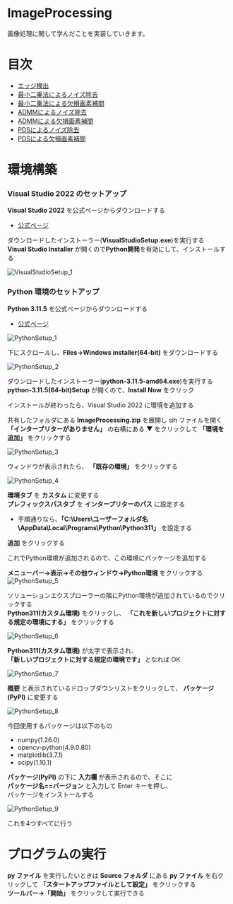 # ImageProcessing

画像処理に関して学んだことを実装していきます。

# 目次
- [エッジ検出](Documentation/EdgeFilter.md)
- [最小二乗法によるノイズ除去](Documentation/LSM_Denoising.md)
- [最小二乗法による欠損画素補間](Documentation/LSM_MissingPixelInterpolation.md)
- [ADMMによるノイズ除去](Documentation/ADMM_Denoising.md)
- [ADMMによる欠損画素補間](Documentation/ADMM_MissingPixelInterpolation.md)
- [PDSによるノイズ除去](Documentation/PDS_Denoising.md)
- [PDSによる欠損画素補間](Documentation/PDS_MissingPixelInterpolation.md)

# 環境構築
### Visual Studio 2022 のセットアップ
**Visual Studio 2022** を公式ページからダウンロードする
- [公式ページ](https://visualstudio.microsoft.com/ja/)  

ダウンロードしたインストーラー(**VisualStudioSetup.exe**)を実行する  
**Visual Studio Installer** が開くので**Python開発**を有効にして、インストールする  

![VisualStudioSetup_1](Documentation/Images/VisualStudioSetup_1.png)

### Python 環境のセットアップ
**Python 3.11.5** を公式ページからダウンロードする
- [公式ページ](https://www.python.org/downloads/release/python-3115/)  

![PythonSetup_1](Documentation/Images/PythonSetup_1.png)

下にスクロールし、**Files->Windows installer(64-bit)** をダウンロードする

![PythonSetup_2](Documentation/Images/PythonSetup_2.png)

ダウンロードしたインストーラー(**python-3.11.5-amd64.exe**)を実行する  
**python-3.11.5(64-bit)Setup** が開くので、**Install Now** をクリック  

インストールが終わったら、Visual Studio 2022 に環境を追加する 

共有したフォルダにある **ImageProcessing.zip** を展開し sln ファイルを開く  
**「インタープリターがありません」** の右横にある **▼** をクリックして **「環境を追加」** をクリックする

![PythonSetup_3](Documentation/Images/PythonSetup_3.png)

ウィンドウが表示されたら、 **「既存の環境」** をクリックする  

![PythonSetup_4](Documentation/Images/PythonSetup_4.png)

**環境タブ** を **カスタム** に変更する  
**プレフィックスパスタブ** を **インタープリターのパス** に設定する  
- 手順通りなら、**「C:\Users\ユーザーフォルダ名\AppData\Local\Programs\Python\Python311」** を設定する  

**追加** をクリックする  

これでPython環境が追加されるので、この環境にパッケージを追加する

**メニューバー→表示→その他ウィンドウ→Python環境** をクリックする
![PythonSetup_5](Documentation/Images/PythonSetup_5.png)

ソリューションエクスプローラーの隣にPython環境が追加されているのでクリックする  
**Python311(カスタム環境)** をクリックし、 **「これを新しいプロジェクトに対する規定の環境にする」** をクリックする  

![PythonSetup_6](Documentation/Images/PythonSetup_6.png)

**Python311(カスタム環境)** が太字で表示され、  
**「新しいプロジェクトに対する規定の環境です」** となれば OK  

![PythonSetup_7](Documentation/Images/PythonSetup_7.png)

**概要** と表示されているドロップダウンリストをクリックして、
**パッケージ(PyPI)** に変更する

![PythonSetup_8](Documentation/Images/PythonSetup_8.png)

今回使用するパッケージは以下のもの
- numpy(1.26.0)
- opencv-python(4.9.0.80)
- matplotlib(3.7.1)
- scipy(1.10.1)

**パッケージ(PyPI)** の下に **入力欄** が表示されるので、そこに  
**パッケージ名==バージョン** と入力して Enter キーを押し、  
パッケージをインストールする

![PythonSetup_9](Documentation/Images/PythonSetup_9.png)

これを4つすべてに行う

# プログラムの実行
**py ファイル** を実行したいときは **Source フォルダ** にある **py ファイル** を右クリックして **「スタートアップファイルとして設定」** をクリックする  
**ツールバー→「開始」** をクリックして実行できる